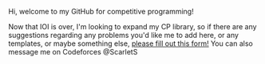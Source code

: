 Hi, welcome to my GitHub for competitive programming!

Now that IOI is over, I'm looking to expand my CP library, so if there are any suggestions regarding any problems you'd like me to add here, or any templates, or maybe something else, [please fill out this form!](https://forms.gle/fsZGtBWHtDAU1hZY6) You can also message me on Codeforces @ScarletS

